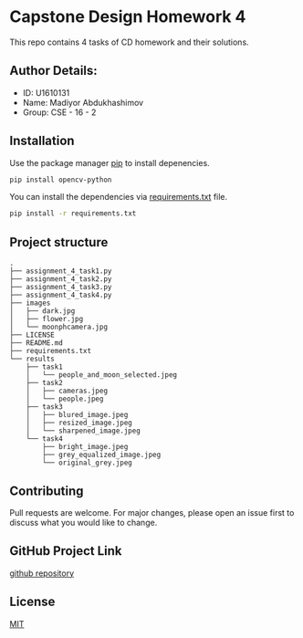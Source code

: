# Capstone Design Homework 4

This repo contains 4 tasks of CD homework and their solutions.

## Author Details:
 - ID: U1610131
 - Name: Madiyor Abdukhashimov
 - Group: CSE - 16 - 2


## Installation

Use the package manager [pip](https://pypi.org/project/opencv-python/) to install depenencies.

```bash
pip install opencv-python
```

You can install the dependencies via [requirements.txt](https://github.com/abdukhashimov/capstone-design-homework4/blob/master/requirements.txt) file.

```bash
pip install -r requirements.txt
```

## Project structure

```
.
├── assignment_4_task1.py
├── assignment_4_task2.py
├── assignment_4_task3.py
├── assignment_4_task4.py
├── images
│   ├── dark.jpg
│   ├── flower.jpg
│   └── moonphcamera.jpg
├── LICENSE
├── README.md
├── requirements.txt
└── results
    ├── task1
    │   └── people_and_moon_selected.jpeg
    ├── task2
    │   ├── cameras.jpeg
    │   └── people.jpeg
    ├── task3
    │   ├── blured_image.jpeg
    │   ├── resized_image.jpeg
    │   └── sharpened_image.jpeg
    └── task4
        ├── bright_image.jpeg
        ├── grey_equalized_image.jpeg
        └── original_grey.jpeg
```

## Contributing
Pull requests are welcome. For major changes, please open an issue first to discuss what you would like to change.


## GitHub Project Link
[github repository](https://github.com/abdukhashimov/capstone-design-homework4)

## License
[MIT](https://choosealicense.com/licenses/mit/)